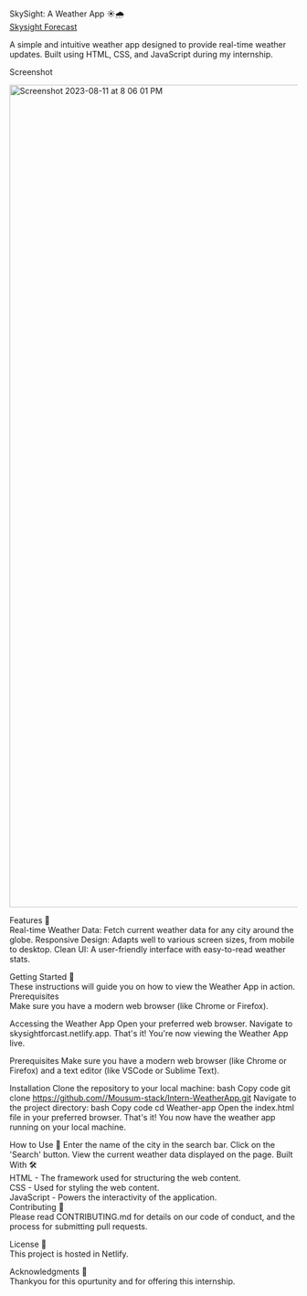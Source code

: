 SkySight: A Weather App ☀️🌧<br>
[Skysight Forecast](https://skysightforcast.netlify.app/)<br>

A simple and intuitive weather app designed to provide real-time weather updates. Built using HTML, CSS, and JavaScript during my internship.

Screenshot<br>

<img width="1440" alt="Screenshot 2023-08-11 at 8 06 01 PM" src="https://github.com/Mousum-stack/Intern-WeatherApp/assets/109821242/3261dede-b1ef-44ac-8877-54c8b7041581">

<br>

Features 🌟<br>
Real-time Weather Data: Fetch current weather data for any city around the globe.
Responsive Design: Adapts well to various screen sizes, from mobile to desktop.
Clean UI: A user-friendly interface with easy-to-read weather stats.

Getting Started 🚀<br>
These instructions will guide you on how to view the Weather App in action.<br>
Prerequisites<br>
Make sure you have a modern web browser (like Chrome or Firefox).

Accessing the Weather App
Open your preferred web browser.
Navigate to skysightforcast.netlify.app.
That's it! You're now viewing the Weather App live.

Prerequisites
Make sure you have a modern web browser (like Chrome or Firefox) and a text editor (like VSCode or Sublime Text).

Installation
Clone the repository to your local machine:
bash
Copy code
git clone https://github.com//Mousum-stack/Intern-WeatherApp.git
Navigate to the project directory:
bash
Copy code
cd Weather-app
Open the index.html file in your preferred browser.
That's it! You now have the weather app running on your local machine.

How to Use 📖
Enter the name of the city in the search bar.
Click on the 'Search' button.
View the current weather data displayed on the page.
Built With 🛠<br>
HTML - The framework used for structuring the web content.<br>
CSS - Used for styling the web content.<br>
JavaScript - Powers the interactivity of the application.<br>
Contributing 🤝<br>
Please read CONTRIBUTING.md for details on our code of conduct, and the process for submitting pull requests.

License 📄<br>
This project is hosted in Netlify.

Acknowledgments 🙏<br>
Thankyou for this opurtunity and for offering this internship.
